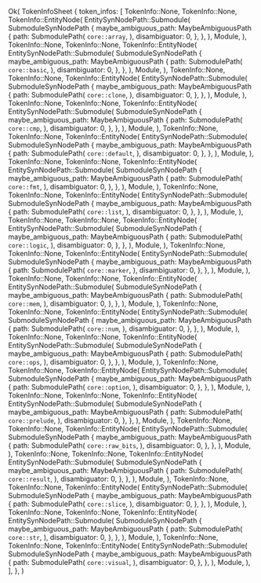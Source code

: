 Ok(
    TokenInfoSheet {
        token_infos: [
            TokenInfo::None,
            TokenInfo::None,
            TokenInfo::EntityNode(
                EntitySynNodePath::Submodule(
                    SubmoduleSynNodePath {
                        maybe_ambiguous_path: MaybeAmbiguousPath {
                            path: SubmodulePath(
                                `core::array`,
                            ),
                            disambiguator: 0,
                        },
                    },
                ),
                Module,
            ),
            TokenInfo::None,
            TokenInfo::None,
            TokenInfo::EntityNode(
                EntitySynNodePath::Submodule(
                    SubmoduleSynNodePath {
                        maybe_ambiguous_path: MaybeAmbiguousPath {
                            path: SubmodulePath(
                                `core::basic`,
                            ),
                            disambiguator: 0,
                        },
                    },
                ),
                Module,
            ),
            TokenInfo::None,
            TokenInfo::None,
            TokenInfo::EntityNode(
                EntitySynNodePath::Submodule(
                    SubmoduleSynNodePath {
                        maybe_ambiguous_path: MaybeAmbiguousPath {
                            path: SubmodulePath(
                                `core::clone`,
                            ),
                            disambiguator: 0,
                        },
                    },
                ),
                Module,
            ),
            TokenInfo::None,
            TokenInfo::None,
            TokenInfo::EntityNode(
                EntitySynNodePath::Submodule(
                    SubmoduleSynNodePath {
                        maybe_ambiguous_path: MaybeAmbiguousPath {
                            path: SubmodulePath(
                                `core::cmp`,
                            ),
                            disambiguator: 0,
                        },
                    },
                ),
                Module,
            ),
            TokenInfo::None,
            TokenInfo::None,
            TokenInfo::EntityNode(
                EntitySynNodePath::Submodule(
                    SubmoduleSynNodePath {
                        maybe_ambiguous_path: MaybeAmbiguousPath {
                            path: SubmodulePath(
                                `core::default`,
                            ),
                            disambiguator: 0,
                        },
                    },
                ),
                Module,
            ),
            TokenInfo::None,
            TokenInfo::None,
            TokenInfo::EntityNode(
                EntitySynNodePath::Submodule(
                    SubmoduleSynNodePath {
                        maybe_ambiguous_path: MaybeAmbiguousPath {
                            path: SubmodulePath(
                                `core::fmt`,
                            ),
                            disambiguator: 0,
                        },
                    },
                ),
                Module,
            ),
            TokenInfo::None,
            TokenInfo::None,
            TokenInfo::EntityNode(
                EntitySynNodePath::Submodule(
                    SubmoduleSynNodePath {
                        maybe_ambiguous_path: MaybeAmbiguousPath {
                            path: SubmodulePath(
                                `core::list`,
                            ),
                            disambiguator: 0,
                        },
                    },
                ),
                Module,
            ),
            TokenInfo::None,
            TokenInfo::None,
            TokenInfo::EntityNode(
                EntitySynNodePath::Submodule(
                    SubmoduleSynNodePath {
                        maybe_ambiguous_path: MaybeAmbiguousPath {
                            path: SubmodulePath(
                                `core::logic`,
                            ),
                            disambiguator: 0,
                        },
                    },
                ),
                Module,
            ),
            TokenInfo::None,
            TokenInfo::None,
            TokenInfo::EntityNode(
                EntitySynNodePath::Submodule(
                    SubmoduleSynNodePath {
                        maybe_ambiguous_path: MaybeAmbiguousPath {
                            path: SubmodulePath(
                                `core::marker`,
                            ),
                            disambiguator: 0,
                        },
                    },
                ),
                Module,
            ),
            TokenInfo::None,
            TokenInfo::None,
            TokenInfo::EntityNode(
                EntitySynNodePath::Submodule(
                    SubmoduleSynNodePath {
                        maybe_ambiguous_path: MaybeAmbiguousPath {
                            path: SubmodulePath(
                                `core::mem`,
                            ),
                            disambiguator: 0,
                        },
                    },
                ),
                Module,
            ),
            TokenInfo::None,
            TokenInfo::None,
            TokenInfo::EntityNode(
                EntitySynNodePath::Submodule(
                    SubmoduleSynNodePath {
                        maybe_ambiguous_path: MaybeAmbiguousPath {
                            path: SubmodulePath(
                                `core::num`,
                            ),
                            disambiguator: 0,
                        },
                    },
                ),
                Module,
            ),
            TokenInfo::None,
            TokenInfo::None,
            TokenInfo::EntityNode(
                EntitySynNodePath::Submodule(
                    SubmoduleSynNodePath {
                        maybe_ambiguous_path: MaybeAmbiguousPath {
                            path: SubmodulePath(
                                `core::ops`,
                            ),
                            disambiguator: 0,
                        },
                    },
                ),
                Module,
            ),
            TokenInfo::None,
            TokenInfo::None,
            TokenInfo::EntityNode(
                EntitySynNodePath::Submodule(
                    SubmoduleSynNodePath {
                        maybe_ambiguous_path: MaybeAmbiguousPath {
                            path: SubmodulePath(
                                `core::option`,
                            ),
                            disambiguator: 0,
                        },
                    },
                ),
                Module,
            ),
            TokenInfo::None,
            TokenInfo::None,
            TokenInfo::EntityNode(
                EntitySynNodePath::Submodule(
                    SubmoduleSynNodePath {
                        maybe_ambiguous_path: MaybeAmbiguousPath {
                            path: SubmodulePath(
                                `core::prelude`,
                            ),
                            disambiguator: 0,
                        },
                    },
                ),
                Module,
            ),
            TokenInfo::None,
            TokenInfo::None,
            TokenInfo::EntityNode(
                EntitySynNodePath::Submodule(
                    SubmoduleSynNodePath {
                        maybe_ambiguous_path: MaybeAmbiguousPath {
                            path: SubmodulePath(
                                `core::raw_bits`,
                            ),
                            disambiguator: 0,
                        },
                    },
                ),
                Module,
            ),
            TokenInfo::None,
            TokenInfo::None,
            TokenInfo::EntityNode(
                EntitySynNodePath::Submodule(
                    SubmoduleSynNodePath {
                        maybe_ambiguous_path: MaybeAmbiguousPath {
                            path: SubmodulePath(
                                `core::result`,
                            ),
                            disambiguator: 0,
                        },
                    },
                ),
                Module,
            ),
            TokenInfo::None,
            TokenInfo::None,
            TokenInfo::EntityNode(
                EntitySynNodePath::Submodule(
                    SubmoduleSynNodePath {
                        maybe_ambiguous_path: MaybeAmbiguousPath {
                            path: SubmodulePath(
                                `core::slice`,
                            ),
                            disambiguator: 0,
                        },
                    },
                ),
                Module,
            ),
            TokenInfo::None,
            TokenInfo::None,
            TokenInfo::EntityNode(
                EntitySynNodePath::Submodule(
                    SubmoduleSynNodePath {
                        maybe_ambiguous_path: MaybeAmbiguousPath {
                            path: SubmodulePath(
                                `core::str`,
                            ),
                            disambiguator: 0,
                        },
                    },
                ),
                Module,
            ),
            TokenInfo::None,
            TokenInfo::None,
            TokenInfo::EntityNode(
                EntitySynNodePath::Submodule(
                    SubmoduleSynNodePath {
                        maybe_ambiguous_path: MaybeAmbiguousPath {
                            path: SubmodulePath(
                                `core::visual`,
                            ),
                            disambiguator: 0,
                        },
                    },
                ),
                Module,
            ),
        ],
    },
)